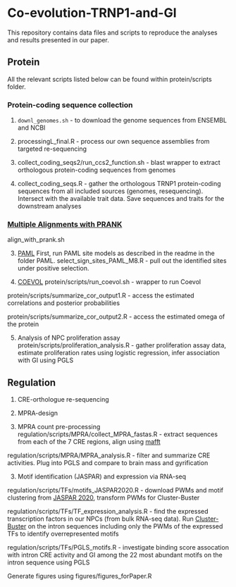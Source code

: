 # Co-evolution-TRNP1-and-GI
This repository contains data files and scripts to reproduce the analyses and results presented in our paper.

## Protein

All the relevant scripts listed below can be found within protein/scripts folder.

### Protein-coding sequence collection 

1) `downl_genomes.sh` - to download the genome sequences from ENSEMBL and NCBI

2) processingL_final.R - process our own sequence assemblies from targeted re-sequencing

3) collect_coding_seqs2/run_ccs2_function.sh - blast wrapper to extract orthologous protein-coding sequences from genomes 

4) collect_coding_seqs.R - gather the orthologous TRNP1 protein-coding sequences from all included sources (genomes, resequencing). Intersect with the available trait data. Save sequences and traits for the downstream analyses

### [Multiple Alignments with PRANK](http://wasabiapp.org/software/prank/)
align_with_prank.sh

3) [PAML](http://abacus.gene.ucl.ac.uk/software/paml.html)
First, run PAML site models as described in the readme in the folder PAML.
select_sign_sites_PAML_M8.R - pull out the identified sites under positive selection.

4) [COEVOL](https://github.com/bayesiancook/coevol)
protein/scripts/run_coevol.sh - wrapper to run Coevol

protein/scripts/summarize_cor_output1.R - access the estimated correlations and posterior probabilities

protein/scripts/summarize_cor_output2.R - access the estimated omega of the protein

5) Analysis of NPC proliferation assay
protein/scripts/proliferation_analysis.R - gather proliferation assay data, estimate proliferation rates using logistic regression, infer association with GI using PGLS

## Regulation

1) CRE-orthologue re-sequencing 

2) MPRA-design

3) MPRA count pre-processing
regulation/scripts/MPRA/collect_MPRA_fastas.R - extract sequences from each of the 7 CRE regions, align using [mafft](https://mafft.cbrc.jp/alignment/software/)

regulation/scripts/MPRA/MPRA_analysis.R - filter and summarize CRE activities. Plug into PGLS and compare to brain mass and gyrification

3) Motif identification (JASPAR) and expression via RNA-seq 

regulation/scripts/TFs/motifs_JASPAR2020.R - download PWMs and motif clustering from [JASPAR 2020](http://jaspar.genereg.net/downloads/), transform PWMs for Cluster-Buster

regulation/scripts/TFs/TF_expression_analysis.R - find the expressed transcription factors in our NPCs (from bulk RNA-seq data). Run [Cluster-Buster](http://cagt.bu.edu/page/ClusterBuster_download) on the intron sequences including only the PWMs of the expressed TFs to identify overrepresented motifs

regulation/scripts/TFs/PGLS_motifs.R - investigate binding score assocation with intron CRE activity and GI among the 22 most abundant motifs on the intron sequence using PGLS



Generate figures using figures/figures_forPaper.R 
